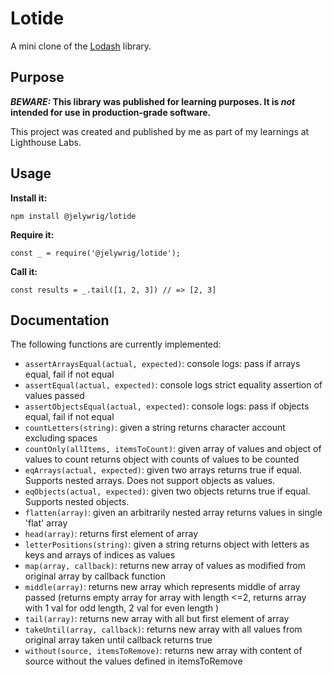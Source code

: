 # Lotide

A mini clone of the [Lodash](https://lodash.com) library.

## Purpose

**_BEWARE:_ This library was published for learning purposes. It is _not_ intended for use in production-grade software.**

This project was created and published by me as part of my learnings at Lighthouse Labs. 

## Usage

**Install it:**

`npm install @jelywrig/lotide`

**Require it:**

`const _ = require('@jelywrig/lotide');`

**Call it:**

`const results = _.tail([1, 2, 3]) // => [2, 3]`

## Documentation

The following functions are currently implemented:

* `assertArraysEqual(actual, expected)`: console logs: pass if arrays equal, fail if not equal
* `assertEqual(actual, expected)`: console logs strict equality assertion of values passed
* `assertObjectsEqual(actual, expected)`: console logs: pass if objects equal, fail if not equal
* `countLetters(string)`: given a string returns character account excluding spaces
* `countOnly(allItems, itemsToCount)`: given array of values and object of values to count returns object with counts of values to be counted
* `eqArrays(actual, expected)`: given two arrays returns true if equal.  Supports nested arrays.  Does not support objects as values.
* `eqObjects(actual, expected)`: given two objects returns true if equal.  Supports nested objects.
* `flatten(array)`: given an arbitrarily nested array returns values in single 'flat' array
* `head(array)`: returns first element of array
* `letterPositions(string)`: given a string returns object with letters as keys and arrays of indices as values
* `map(array, callback)`: returns new array of values as modified from original array by callback function
* `middle(array)`: returns new array which represents middle of array passed (returns empty array for array with length  <=2, returns array with 1 val for odd length, 2 val for even length )
* `tail(array)`: returns new array with all but first element of array
* `takeUntil(array, callback)`: returns new array with all values from original array taken until callback returns true
* `without(source, itemsToRemove)`: returns new array with content of source without the values defined in itemsToRemove

